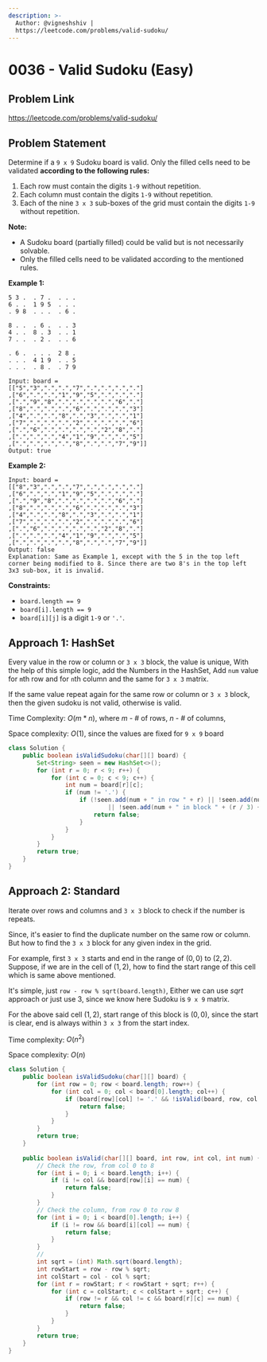 ```yaml
---
description: >-
  Author: @vigneshshiv |
  https://leetcode.com/problems/valid-sudoku/
---
```


# 0036 - Valid Sudoku (Easy)

## Problem Link

https://leetcode.com/problems/valid-sudoku/

## Problem Statement

Determine if a `9 x 9` Sudoku board is valid. Only the filled cells need to be validated **according to the following rules:**

1. Each row must contain the digits `1-9` without repetition.
2. Each column must contain the digits `1-9` without repetition.
3. Each of the nine `3 x 3` sub-boxes of the grid must contain the digits `1-9` without repetition.

**Note:**
* A Sudoku board (partially filled) could be valid but is not necessarily solvable.
* Only the filled cells need to be validated according to the mentioned rules.

**Example 1:**

```
5 3 .  . 7 .  . . .  
6 . .  1 9 5  . . .  
. 9 8  . . .  . 6 .  

8 . .  . 6 .  . . 3  
4 . .  8 . 3  . . 1  
7 . .  . 2 .  . . 6  

. 6 .  . . .  2 8 .  
. . .  4 1 9  . . 5  
. . .  . 8 .  . 7 9 
```

```
Input: board = 
[["5","3",".",".","7",".",".",".","."]
,["6",".",".","1","9","5",".",".","."]
,[".","9","8",".",".",".",".","6","."]
,["8",".",".",".","6",".",".",".","3"]
,["4",".",".","8",".","3",".",".","1"]
,["7",".",".",".","2",".",".",".","6"]
,[".","6",".",".",".",".","2","8","."]
,[".",".",".","4","1","9",".",".","5"]
,[".",".",".",".","8",".",".","7","9"]]
Output: true
```

**Example 2:**

```
Input: board = 
[["8","3",".",".","7",".",".",".","."]
,["6",".",".","1","9","5",".",".","."]
,[".","9","8",".",".",".",".","6","."]
,["8",".",".",".","6",".",".",".","3"]
,["4",".",".","8",".","3",".",".","1"]
,["7",".",".",".","2",".",".",".","6"]
,[".","6",".",".",".",".","2","8","."]
,[".",".",".","4","1","9",".",".","5"]
,[".",".",".",".","8",".",".","7","9"]]
Output: false
Explanation: Same as Example 1, except with the 5 in the top left corner being modified to 8. Since there are two 8's in the top left 3x3 sub-box, it is invalid.
```

**Constraints:**

* `board.length == 9`
* `board[i].length == 9`
* `board[i][j]` is a digit `1-9` or `'.'`.

## Approach 1: HashSet

Every value in the row or column or `3 x 3` block, the value is unique, With the help of this simple logic, add the Numbers in the HashSet, Add `num` value for `m`th row and for `n`th column and the same for `3 x 3` matrix. 

If the same value repeat again for the same row or column or `3 x 3` block, then the given sudoku is not valid, otherwise is valid.

Time Complexity: $O(m * n)$, where $m$ - # of rows, $n$ - # of columns, 

Space complexity: $O(1)$, since the values are fixed for `9 x 9` board

<Tabs>
<TabItem value="java" label="Java">
<SolutionAuthor name="@vigneshshiv"/>

```java
class Solution {
    public boolean isValidSudoku(char[][] board) {
        Set<String> seen = new HashSet<>();
        for (int r = 0; r < 9; r++) {
            for (int c = 0; c < 9; c++) {
                int num = board[r][c];
                if (num != '.') {
                    if (!seen.add(num + " in row " + r) || !seen.add(num + " in column " + c)
                            || !seen.add(num + " in block " + (r / 3) + "-" + (c / 3))) {
                        return false;
                    }
                }
            }
        }
        return true;
    }
}
```

</TabItem>
</Tabs>


## Approach 2: Standard

Iterate over rows and columns and `3 x 3` block to check if the number is repeats. 

Since, it's easier to find the duplicate number on the same row or column. But how to find the `3 x 3` block for any given index in the grid. 

For example, first `3 x 3` starts and end in the range of $(0, 0)$ to $(2, 2)$. Suppose, if we are in the cell of $(1, 2)$, how to find the start range of this cell which is same above mentioned. 

It's simple, just `row - row % sqrt(board.length)`, Either we can use $sqrt$ approach or just use 3, since we know here Sudoku is `9 x 9` matrix. 

For the above said cell $(1, 2)$, start range of this block is $(0, 0)$, since the start is clear, end is always within `3 x 3` from the start index. 

Time complexity: $O(n^2)$

Space complexity: $O(n)$

<Tabs>
<TabItem value="java" label="Java">
<SolutionAuthor name="@vigneshshiv"/>

```java
class Solution {
    public boolean isValidSudoku(char[][] board) {
        for (int row = 0; row < board.length; row++) {
            for (int col = 0; col < board[0].length; col++) {
                if (board[row][col] != '.' && !isValid(board, row, col, board[row][col])) {
                    return false;
                }
            }
        }
        return true;
    }
    
    public boolean isValid(char[][] board, int row, int col, int num) {
        // Check the row, from col 0 to 8
        for (int i = 0; i < board.length; i++) {
            if (i != col && board[row][i] == num) {
                return false;
            }
        }
        // Check the column, from row 0 to row 8
        for (int i = 0; i < board[0].length; i++) {
            if (i != row && board[i][col] == num) {
                return false;
            }
        }
        //
        int sqrt = (int) Math.sqrt(board.length);
        int rowStart = row - row % sqrt;
        int colStart = col - col % sqrt;
        for (int r = rowStart; r < rowStart + sqrt; r++) {
            for (int c = colStart; c < colStart + sqrt; c++) {
                if (row != r && col != c && board[r][c] == num) {
                    return false;
                }
            }
        }
        return true;
    }
}
```

</TabItem>
</Tabs>